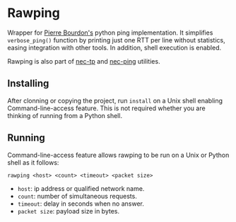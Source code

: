 Rawping
=======
Wrapper for [Pierre Bourdon's](https://pypi.python.org/pypi/ping) python ping implementation. It simplifies `verbose_ping()` function by printing just one RTT per line without statistics, easing integration with other tools. In addition, shell execution is enabled.

Rawping is also part of [nec-tp](https://github.com/cm45t3r/nec-tp) and [nec-ping](https://github.com/cm45t3r/nec-ping) utilities.

Installing
----------
After clonning or copying the project, run `install` on a Unix shell enabling Command-line-access feature. This is not required whether you are thinking of running from a Python shell.

Running
-------
Command-line-access feature allows rawping to be run on a Unix or Python shell as it follows:
```
rawping <host> <count> <timeout> <packet size>
```

- `host`: ip address or qualified network name.
- `count`: number of simultaneous requests.
- `timeout`: delay in seconds when no answer.
- `packet size`: payload size in bytes.
